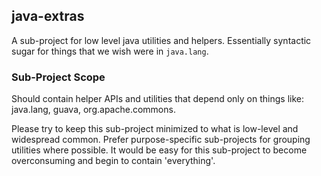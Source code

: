 ## java-extras

A sub-project for low level java utilities and helpers.
Essentially syntactic sugar for things that we wish were in `java.lang`.

### Sub-Project Scope

Should contain helper APIs and utilities that depend only on things
like: java.lang, guava, org.apache.commons.

Please try to keep this sub-project minimized to what is low-level and widespread
common. Prefer purpose-specific sub-projects for grouping utilities where possible.
It would be easy for this sub-project to become overconsuming and begin
to contain 'everything'.
